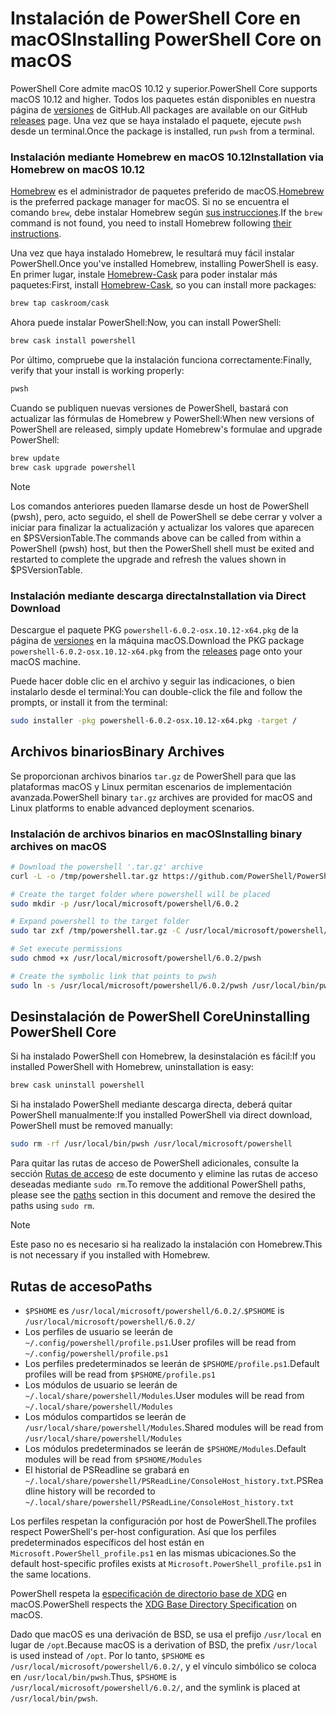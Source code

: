 # <a name="installing-powershell-core-on-macos"></a><span data-ttu-id="c735c-101">Instalación de PowerShell Core en macOS</span><span class="sxs-lookup"><span data-stu-id="c735c-101">Installing PowerShell Core on macOS</span></span>

<span data-ttu-id="c735c-102">PowerShell Core admite macOS 10.12 y superior.</span><span class="sxs-lookup"><span data-stu-id="c735c-102">PowerShell Core supports macOS 10.12 and higher.</span></span>
<span data-ttu-id="c735c-103">Todos los paquetes están disponibles en nuestra página de [versiones][] de GitHub.</span><span class="sxs-lookup"><span data-stu-id="c735c-103">All packages are available on our GitHub [releases][] page.</span></span>
<span data-ttu-id="c735c-104">Una vez que se haya instalado el paquete, ejecute `pwsh` desde un terminal.</span><span class="sxs-lookup"><span data-stu-id="c735c-104">Once the package is installed, run `pwsh` from a terminal.</span></span>

### <a name="installation-via-homebrew-on-macos-1012"></a><span data-ttu-id="c735c-105">Instalación mediante Homebrew en macOS 10.12</span><span class="sxs-lookup"><span data-stu-id="c735c-105">Installation via Homebrew on macOS 10.12</span></span>

<span data-ttu-id="c735c-106">[Homebrew][brew] es el administrador de paquetes preferido de macOS.</span><span class="sxs-lookup"><span data-stu-id="c735c-106">[Homebrew][brew] is the preferred package manager for macOS.</span></span>
<span data-ttu-id="c735c-107">Si no se encuentra el comando `brew`, debe instalar Homebrew según [sus instrucciones][brew].</span><span class="sxs-lookup"><span data-stu-id="c735c-107">If the `brew` command is not found, you need to install Homebrew following [their instructions][brew].</span></span>

<span data-ttu-id="c735c-108">Una vez que haya instalado Homebrew, le resultará muy fácil instalar PowerShell.</span><span class="sxs-lookup"><span data-stu-id="c735c-108">Once you've installed Homebrew, installing PowerShell is easy.</span></span>
<span data-ttu-id="c735c-109">En primer lugar, instale [Homebrew-Cask][cask] para poder instalar más paquetes:</span><span class="sxs-lookup"><span data-stu-id="c735c-109">First, install [Homebrew-Cask][cask], so you can install more packages:</span></span>

```sh
brew tap caskroom/cask
```

<span data-ttu-id="c735c-110">Ahora puede instalar PowerShell:</span><span class="sxs-lookup"><span data-stu-id="c735c-110">Now, you can install PowerShell:</span></span>

```sh
brew cask install powershell
```

<span data-ttu-id="c735c-111">Por último, compruebe que la instalación funciona correctamente:</span><span class="sxs-lookup"><span data-stu-id="c735c-111">Finally, verify that your install is working properly:</span></span>

```sh
pwsh
```

<span data-ttu-id="c735c-112">Cuando se publiquen nuevas versiones de PowerShell, bastará con actualizar las fórmulas de Homebrew y PowerShell:</span><span class="sxs-lookup"><span data-stu-id="c735c-112">When new versions of PowerShell are released, simply update Homebrew's formulae and upgrade PowerShell:</span></span>

```sh
brew update
brew cask upgrade powershell
```

> [!NOTE]
> <span data-ttu-id="c735c-113">Los comandos anteriores pueden llamarse desde un host de PowerShell (pwsh), pero, acto seguido, el shell de PowerShell se debe cerrar y volver a iniciar para finalizar la actualización y actualizar los valores que aparecen en $PSVersionTable.</span><span class="sxs-lookup"><span data-stu-id="c735c-113">The commands above can be called from within a PowerShell (pwsh) host, but then the PowerShell shell must be exited and restarted to complete the upgrade and refresh the values shown in $PSVersionTable.</span></span>

[brew]: http://brew.sh/
[cask]: https://caskroom.github.io/

### <a name="installation-via-direct-download"></a><span data-ttu-id="c735c-114">Instalación mediante descarga directa</span><span class="sxs-lookup"><span data-stu-id="c735c-114">Installation via Direct Download</span></span>

<span data-ttu-id="c735c-115">Descargue el paquete PKG `powershell-6.0.2-osx.10.12-x64.pkg` de la página de [versiones][] en la máquina macOS.</span><span class="sxs-lookup"><span data-stu-id="c735c-115">Download the PKG package `powershell-6.0.2-osx.10.12-x64.pkg` from the [releases][] page onto your macOS machine.</span></span>

<span data-ttu-id="c735c-116">Puede hacer doble clic en el archivo y seguir las indicaciones, o bien instalarlo desde el terminal:</span><span class="sxs-lookup"><span data-stu-id="c735c-116">You can double-click the file and follow the prompts, or install it from the terminal:</span></span>

```sh
sudo installer -pkg powershell-6.0.2-osx.10.12-x64.pkg -target /
```

## <a name="binary-archives"></a><span data-ttu-id="c735c-117">Archivos binarios</span><span class="sxs-lookup"><span data-stu-id="c735c-117">Binary Archives</span></span>

<span data-ttu-id="c735c-118">Se proporcionan archivos binarios `tar.gz` de PowerShell para que las plataformas macOS y Linux permitan escenarios de implementación avanzada.</span><span class="sxs-lookup"><span data-stu-id="c735c-118">PowerShell binary `tar.gz` archives are provided for macOS and Linux platforms to enable advanced deployment scenarios.</span></span>

### <a name="installing-binary-archives-on-macos"></a><span data-ttu-id="c735c-119">Instalación de archivos binarios en macOS</span><span class="sxs-lookup"><span data-stu-id="c735c-119">Installing binary archives on macOS</span></span>

```sh
# Download the powershell '.tar.gz' archive
curl -L -o /tmp/powershell.tar.gz https://github.com/PowerShell/PowerShell/releases/download/v6.0.2/powershell-6.0.2-osx-x64.tar.gz

# Create the target folder where powershell will be placed
sudo mkdir -p /usr/local/microsoft/powershell/6.0.2

# Expand powershell to the target folder
sudo tar zxf /tmp/powershell.tar.gz -C /usr/local/microsoft/powershell/6.0.2

# Set execute permissions
sudo chmod +x /usr/local/microsoft/powershell/6.0.2/pwsh

# Create the symbolic link that points to pwsh
sudo ln -s /usr/local/microsoft/powershell/6.0.2/pwsh /usr/local/bin/pwsh
```

## <a name="uninstalling-powershell-core"></a><span data-ttu-id="c735c-120">Desinstalación de PowerShell Core</span><span class="sxs-lookup"><span data-stu-id="c735c-120">Uninstalling PowerShell Core</span></span>

<span data-ttu-id="c735c-121">Si ha instalado PowerShell con Homebrew, la desinstalación es fácil:</span><span class="sxs-lookup"><span data-stu-id="c735c-121">If you installed PowerShell with Homebrew, uninstallation is easy:</span></span>

```sh
brew cask uninstall powershell
```

<span data-ttu-id="c735c-122">Si ha instalado PowerShell mediante descarga directa, deberá quitar PowerShell manualmente:</span><span class="sxs-lookup"><span data-stu-id="c735c-122">If you installed PowerShell via direct download, PowerShell must be removed manually:</span></span>

```sh
sudo rm -rf /usr/local/bin/pwsh /usr/local/microsoft/powershell
```

<span data-ttu-id="c735c-123">Para quitar las rutas de acceso de PowerShell adicionales, consulte la sección [Rutas de acceso][] de este documento y elimine las rutas de acceso deseadas mediante `sudo rm`.</span><span class="sxs-lookup"><span data-stu-id="c735c-123">To remove the additional PowerShell paths, please see the [paths][] section in this document and remove the desired the paths using `sudo rm`.</span></span>

> [!NOTE]
> <span data-ttu-id="c735c-124">Este paso no es necesario si ha realizado la instalación con Homebrew.</span><span class="sxs-lookup"><span data-stu-id="c735c-124">This is not necessary if you installed with Homebrew.</span></span>

[Rutas de acceso]:#paths
[paths]:#paths

## <a name="paths"></a><span data-ttu-id="c735c-126">Rutas de acceso</span><span class="sxs-lookup"><span data-stu-id="c735c-126">Paths</span></span>

* <span data-ttu-id="c735c-127">`$PSHOME` es `/usr/local/microsoft/powershell/6.0.2/`.</span><span class="sxs-lookup"><span data-stu-id="c735c-127">`$PSHOME` is `/usr/local/microsoft/powershell/6.0.2/`</span></span>
* <span data-ttu-id="c735c-128">Los perfiles de usuario se leerán de `~/.config/powershell/profile.ps1`.</span><span class="sxs-lookup"><span data-stu-id="c735c-128">User profiles will be read from `~/.config/powershell/profile.ps1`</span></span>
* <span data-ttu-id="c735c-129">Los perfiles predeterminados se leerán de `$PSHOME/profile.ps1`.</span><span class="sxs-lookup"><span data-stu-id="c735c-129">Default profiles will be read from `$PSHOME/profile.ps1`</span></span>
* <span data-ttu-id="c735c-130">Los módulos de usuario se leerán de `~/.local/share/powershell/Modules`.</span><span class="sxs-lookup"><span data-stu-id="c735c-130">User modules will be read from `~/.local/share/powershell/Modules`</span></span>
* <span data-ttu-id="c735c-131">Los módulos compartidos se leerán de `/usr/local/share/powershell/Modules`.</span><span class="sxs-lookup"><span data-stu-id="c735c-131">Shared modules will be read from `/usr/local/share/powershell/Modules`</span></span>
* <span data-ttu-id="c735c-132">Los módulos predeterminados se leerán de `$PSHOME/Modules`.</span><span class="sxs-lookup"><span data-stu-id="c735c-132">Default modules will be read from `$PSHOME/Modules`</span></span>
* <span data-ttu-id="c735c-133">El historial de PSReadline se grabará en `~/.local/share/powershell/PSReadLine/ConsoleHost_history.txt`.</span><span class="sxs-lookup"><span data-stu-id="c735c-133">PSReadline history will be recorded to `~/.local/share/powershell/PSReadLine/ConsoleHost_history.txt`</span></span>

<span data-ttu-id="c735c-134">Los perfiles respetan la configuración por host de PowerShell.</span><span class="sxs-lookup"><span data-stu-id="c735c-134">The profiles respect PowerShell's per-host configuration.</span></span>
<span data-ttu-id="c735c-135">Así que los perfiles predeterminados específicos del host están en `Microsoft.PowerShell_profile.ps1` en las mismas ubicaciones.</span><span class="sxs-lookup"><span data-stu-id="c735c-135">So the default host-specific profiles exists at `Microsoft.PowerShell_profile.ps1` in the same locations.</span></span>

<span data-ttu-id="c735c-136">PowerShell respeta la [especificación de directorio base de XDG][xdg-bds] en macOS.</span><span class="sxs-lookup"><span data-stu-id="c735c-136">PowerShell respects the [XDG Base Directory Specification][xdg-bds] on macOS.</span></span>

<span data-ttu-id="c735c-137">Dado que macOS es una derivación de BSD, se usa el prefijo `/usr/local` en lugar de `/opt`.</span><span class="sxs-lookup"><span data-stu-id="c735c-137">Because macOS is a derivation of BSD, the prefix `/usr/local` is used instead of `/opt`.</span></span>
<span data-ttu-id="c735c-138">Por lo tanto, `$PSHOME` es `/usr/local/microsoft/powershell/6.0.2/`, y el vínculo simbólico se coloca en `/usr/local/bin/pwsh`.</span><span class="sxs-lookup"><span data-stu-id="c735c-138">Thus, `$PSHOME` is `/usr/local/microsoft/powershell/6.0.2/`, and the symlink is placed at `/usr/local/bin/pwsh`.</span></span>

[versiones]: https://github.com/PowerShell/PowerShell/releases/latest
[releases]: https://github.com/PowerShell/PowerShell/releases/latest
[xdg-bds]: https://specifications.freedesktop.org/basedir-spec/basedir-spec-latest.html
